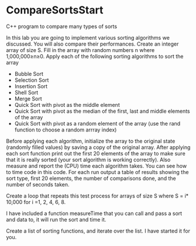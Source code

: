 # CompareSortsStart
C++ program to compare many types of sorts

In this lab you are going to implement various sorting algorithms we discussed. You will also compare their performances.
Create an integer array of size S. Fill in the array with random numbers n where 1,000,000≥n≥0. Apply each of the following sorting algorithms to sort the array

  - Bubble Sort
  - Selection Sort
  - Insertion Sort
  - Shell Sort
  - Merge Sort
  - Quick Sort with pivot as the middle element
  - Quick Sort with pivot as the median of the first, last and middle elements of the array
  - Quick Sort with pivot as a random element of the array (use the rand function to choose a random arrray index)

Before applying each algorithm, initialize the array to the original state (randomly filled values) by saving a copy of the original array. After applying each sort function print out the first 20 elements of the array to make sure that it is really sorted (your sort algorithm is working correctly).
Also measure and report the (CPU) time each algorithm takes. You can see how to time code in this code.  For each run output a table of results showing the sort type, first 20 elements, the number of comparisons done, and the number of seconds taken.

Create a loop that repeats this test process for arrays of size S where S =  i* 10,000 for i =1, 2, 4, 6, 8.

I have included a function measureTime that you can call and pass a sort and data to, it will run the sort and time it.

Create a list of sorting functions, and iterate over the list.  I have started it for you.
